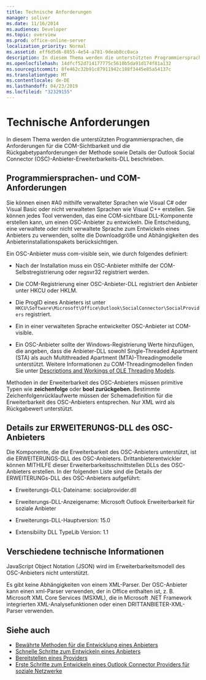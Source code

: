 ```yaml
---
title: Technische Anforderungen
manager: soliver
ms.date: 11/16/2014
ms.audience: Developer
ms.topic: overview
ms.prod: office-online-server
localization_priority: Normal
ms.assetid: eff6d5d6-8855-4e54-a781-9deab8cc0aca
description: In diesem Thema werden die unterstützten Programmiersprachen, die Anforderungen für die COM-Sichtbarkeit und die Rückgabetypanforderungen der Methode sowie Details der Outlook Social Connector (OSC)-Anbieter-Erweiterbarkeits-DLL beschrieben.
ms.openlocfilehash: 14dfcf52d714177775c5610b5da91d174f81a132
ms.sourcegitcommit: 8fe462c32b91c87911942c188f3445e85a54137c
ms.translationtype: MT
ms.contentlocale: de-DE
ms.lasthandoff: 04/23/2019
ms.locfileid: "32329155"
---
```

# <a name="technical-requirements"></a>Technische Anforderungen

In diesem Thema werden die unterstützten Programmiersprachen, die Anforderungen für die COM-Sichtbarkeit und die Rückgabetypanforderungen der Methode sowie Details der Outlook Social Connector (OSC)-Anbieter-Erweiterbarkeits-DLL beschrieben. 
  
## <a name="programming-language-and-com-requirements"></a>Programmiersprachen- und COM-Anforderungen

Sie können einen #A0 mithilfe verwalteter Sprachen wie Visual C# oder Visual Basic oder nicht verwalteten Sprachen wie Visual C++ erstellen. Sie können jedes Tool verwenden, das eine COM-sichtbare DLL-Komponente erstellen kann, um einen OSC-Anbieter zu entwickeln. Die Entscheidung, eine verwaltete oder nicht verwaltete Sprache zum Entwickeln eines Anbieters zu verwenden, sollte die Downloadgröße und Abhängigkeiten des Anbieterinstallationspakets berücksichtigen.
  
Ein OSC-Anbieter muss com-visible sein, wie durch folgendes definiert:
  
- Nach der Installation muss ein OSC-Anbieter mithilfe der COM-Selbstregistrierung oder regsvr32 registriert werden.
    
- Die COM-Registrierung einer OSC-Anbieter-DLL registriert den Anbieter unter HKCU oder HKLM. 
    
- Die ProgID eines Anbieters ist unter  `HKCU\Software\Microsoft\Office\Outlook\SocialConnector\SocialProviders` registriert.
    
- Ein in einer verwalteten Sprache entwickelter OSC-Anbieter ist COM-visible.
    
- Ein OSC-Anbieter sollte der Windows-Registrierung Werte hinzufügen, die angeben, dass die Anbieter-DLL sowohl Single-Threaded Apartment (STA) als auch Multithreaded Apartment (MTA)-Threadingmodelle unterstützt. Weitere Informationen zu COM-Threadingmodellen finden Sie unter [Descriptions and Workings of OLE Threading Models](https://support.microsoft.com/kb/150777).
    
Methoden in der Erweiterbarkeit des OSC-Anbieters müssen primitive Typen wie **zeichenfolge** oder **bool zurückgeben.** Bestimmte  Zeichenfolgenrücklaufwerte müssen der Schemadefinition für die Erweiterbarkeit des OSC-Anbieters entsprechen. Nur XML wird als Rückgabewert unterstützt. 
  
## <a name="details-of-the-osc-provider-extensibility-dll"></a>Details zur ERWEITERUNGS-DLL des OSC-Anbieters

Die Komponente, die die Erweiterbarkeit des OSC-Anbieters unterstützt, ist die ERWEITERUNGS-DLL des OSC-Anbieters. Drittanbieterentwickler können MITHILFE dieser Erweiterbarkeitsschnittstellen DLLs des OSC-Anbieters erstellen. In der folgenden Liste sind die Details der ERWEITERUNGs-DLL des OSC-Anbieters aufgeführt:
  
- Erweiterungs-DLL-Dateiname: socialprovider.dll
    
- Erweiterungs-DLL-Anzeigename: Microsoft Outlook Erweiterbarkeit für soziale Anbieter
    
- Erweiterungs-DLL-Hauptversion: 15.0
    
- Extensibiilty DLL TypeLib Version: 1.1
    
## <a name="miscellaneous-technical-information"></a>Verschiedene technische Informationen

JavaScript Object Notation (JSON) wird im Erweiterbarkeitsmodell des OSC-Anbieters nicht unterstützt.
  
Es gibt keine Abhängigkeiten von einem XML-Parser. Der OSC-Anbieter kann einen xml-Parser verwenden, der in Office enthalten ist, z. B. Microsoft XML Core Services (MSXML), die in Microsoft .NET Framework integrierten XML-Analysefunktionen oder einen DRITTANBIETER-XML-Parser verwenden. 
  
## <a name="see-also"></a>Siehe auch

- [Bewährte Methoden für die Entwicklung eines Anbieters](best-practices-for-developing-a-provider.md)  
- [Schnelle Schritte zum Entwickeln eines Anbieters](quick-steps-for-learning-to-develop-a-provider.md)
- [Bereitstellen eines Providers](deploying-a-provider.md)  
- [Erste Schritte zum Entwickeln eines Outlook Connector Providers für soziale Netzwerke](getting-started-with-developing-an-outlook-social-connector-provider.md)

